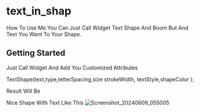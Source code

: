 # text_in_shap

How To Use Me You Can Just Call Widget Text Shape And Boom But And Text You Want To Your Shape.

## Getting Started
Just Call Widget And Add You Customized Attributes

TextShape(text,type,letterSpacing,size
strokeWidth,    textStyle,shapeColor );

Result Will Be

Nice Shape With Text Like This
![Screenshot_20240609_055005](https://github.com/abdoelmorap/text_in_shap/assets/51962828/8f31315b-9058-4b09-8cff-21ccdc4b6387)
